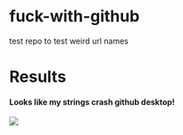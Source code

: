 # fuck-with-github
test repo to test weird url names


# Results
#### Looks like my strings crash github desktop!
![](https://i.postimg.cc/NMbyBW7C/Screenshot-6.png)
